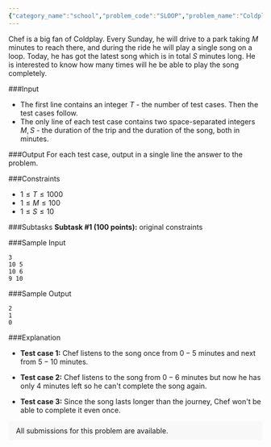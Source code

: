 ```yaml
---
{"category_name":"school","problem_code":"SLOOP","problem_name":"Coldplay","problemComponents":{"constraints":"","constraintsState":false,"subtasks":"","subtasksState":false,"inputFormat":"","inputFormatState":false,"outputFormat":"","outputFormatState":false,"sampleTestCases":{"0":{"id":1,"input":"3\r\n10 5\r\n10 6\r\n9 10","output":"2\r\n1\r\n0","explanation":"- **Test case 1:** Chef listens to the song once from $0 - 5$ minutes and next from $5 - 10$ minutes.\r\n\r\n- **Test case 2:** Chef listens to the song from $0 - 6$ minutes but now he has only $4$ minutes left so he can\u0027t complete the song again.\r\n\r\n- **Test case 3:** Since the song lasts longer than the journey, Chef won\u0027t be able to complete it even once.","isDeleted":false}}},"video_editorial_url":"https://youtu.be/DT1pdUb7fPY","languages_supported":{"0":"CPP14","1":"C","2":"JAVA","3":"PYTH 3.6","4":"CPP17","5":"PYTH","6":"PYP3","7":"CS2","8":"ADA","9":"PYPY","10":"TEXT","11":"PAS fpc","12":"NODEJS","13":"RUBY","14":"PHP","15":"GO","16":"HASK","17":"TCL","18":"PERL","19":"SCALA","20":"LUA","21":"kotlin","22":"BASH","23":"JS","24":"LISP sbcl","25":"rust","26":"PAS gpc","27":"BF","28":"CLOJ","29":"R","30":"D","31":"CAML","32":"FORT","33":"ASM","34":"swift","35":"FS","36":"WSPC","37":"LISP clisp","38":"SQL","39":"SCM guile","40":"PERL6","41":"ERL","42":"CLPS","43":"ICK","44":"NICE","45":"PRLG","46":"ICON","47":"COB","48":"SCM chicken","49":"PIKE","50":"SCM qobi","51":"ST","52":"SQLQ","53":"NEM"},"max_timelimit":0.5,"source_sizelimit":50000,"problem_author":"daanish_adm","problem_tester":"","date_added":"25-04-2021","tags":{"0":"cakewalk","1":"daanish_adm","2":"ltime95"},"problem_difficulty_level":"Cakewalk","best_tag":"","editorial_url":"https://discuss.codechef.com/problems/SLOOP","time":{"view_start_date":1619802000,"submit_start_date":1619802000,"visible_start_date":1619802000,"end_date":1735669800},"is_direct_submittable":false,"problemDiscussURL":"https://discuss.codechef.com/search?q=SLOOP","is_proctored":false,"visitedContests":{},"layout":"problem"}
---
```

Chef is a big fan of Coldplay. Every Sunday, he will drive to a park taking $M$ minutes to reach there, and during the ride he will play a single song on a loop. Today, he has got the latest song which is in total $S$ minutes long. He is interested to know how many times will he be able to play the song completely.

###Input

- The first line contains an integer $T$ - the number of test cases. Then the test cases follow. 
- The only line of each test case contains two space-separated integers $M, S$ - the duration of the trip and the duration of the song, both in minutes.

###Output
For each test case, output in a single line the answer to the problem.

###Constraints 
- $1 \leq T \leq 1000$
- $1 \leq M \leq 100$
- $1 \leq S \leq 10$

###Subtasks
**Subtask #1 (100 points):** original constraints

###Sample Input
```
3
10 5
10 6
9 10
```

###Sample Output
```
2
1
0
```
	
###Explanation
- **Test case 1:** Chef listens to the song once from $0 - 5$ minutes and next from $5 - 10$ minutes.

- **Test case 2:** Chef listens to the song from $0 - 6$ minutes but now he has only $4$ minutes left so he can't complete the song again.

- **Test case 3:** Since the song lasts longer than the journey, Chef won't be able to complete it even once.
<aside style='background: #f8f8f8;padding: 10px 15px;'><div>All submissions for this problem are available.</div></aside>